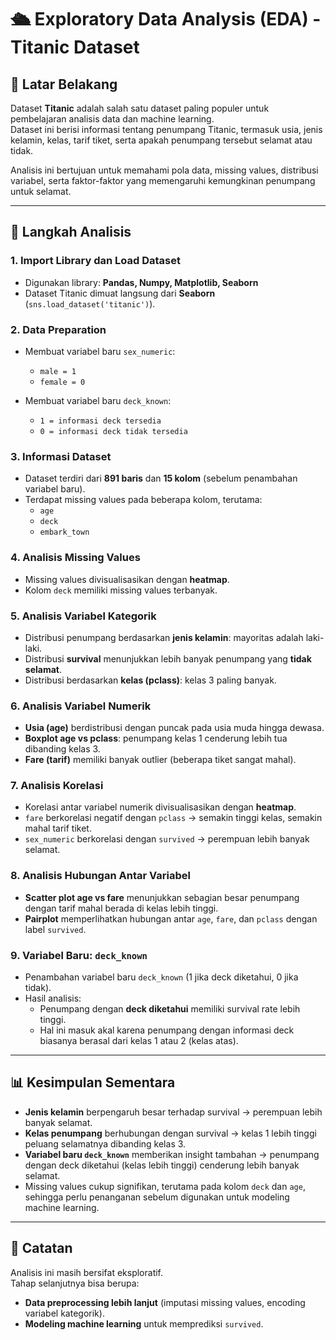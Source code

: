 # 🛳️ Exploratory Data Analysis (EDA) - Titanic Dataset

## 📌 Latar Belakang
Dataset **Titanic** adalah salah satu dataset paling populer untuk pembelajaran analisis data dan machine learning.  
Dataset ini berisi informasi tentang penumpang Titanic, termasuk usia, jenis kelamin, kelas, tarif tiket, serta apakah penumpang tersebut selamat atau tidak.

Analisis ini bertujuan untuk memahami pola data, missing values, distribusi variabel, serta faktor-faktor yang memengaruhi kemungkinan penumpang untuk selamat.

---

## 📂 Langkah Analisis

### 1. Import Library dan Load Dataset
- Digunakan library: **Pandas, Numpy, Matplotlib, Seaborn**
- Dataset Titanic dimuat langsung dari **Seaborn** (`sns.load_dataset('titanic')`).

### 2. Data Preparation
- Membuat variabel baru `sex_numeric`:  
  - `male = 1`  
  - `female = 0`  

- Membuat variabel baru `deck_known`:  
  - `1 = informasi deck tersedia`  
  - `0 = informasi deck tidak tersedia`

### 3. Informasi Dataset
- Dataset terdiri dari **891 baris** dan **15 kolom** (sebelum penambahan variabel baru).
- Terdapat missing values pada beberapa kolom, terutama:
  - `age`
  - `deck`
  - `embark_town`

### 4. Analisis Missing Values
- Missing values divisualisasikan dengan **heatmap**.
- Kolom `deck` memiliki missing values terbanyak.

### 5. Analisis Variabel Kategorik
- Distribusi penumpang berdasarkan **jenis kelamin**: mayoritas adalah laki-laki.
- Distribusi **survival** menunjukkan lebih banyak penumpang yang **tidak selamat**.
- Distribusi berdasarkan **kelas (pclass)**: kelas 3 paling banyak.

### 6. Analisis Variabel Numerik
- **Usia (age)** berdistribusi dengan puncak pada usia muda hingga dewasa.
- **Boxplot age vs pclass**: penumpang kelas 1 cenderung lebih tua dibanding kelas 3.
- **Fare (tarif)** memiliki banyak outlier (beberapa tiket sangat mahal).

### 7. Analisis Korelasi
- Korelasi antar variabel numerik divisualisasikan dengan **heatmap**.
- `fare` berkorelasi negatif dengan `pclass` → semakin tinggi kelas, semakin mahal tarif tiket.
- `sex_numeric` berkorelasi dengan `survived` → perempuan lebih banyak selamat.

### 8. Analisis Hubungan Antar Variabel
- **Scatter plot age vs fare** menunjukkan sebagian besar penumpang dengan tarif mahal berada di kelas lebih tinggi.
- **Pairplot** memperlihatkan hubungan antar `age`, `fare`, dan `pclass` dengan label `survived`.

### 9. Variabel Baru: `deck_known`
- Penambahan variabel baru `deck_known` (1 jika deck diketahui, 0 jika tidak).
- Hasil analisis:
  - Penumpang dengan **deck diketahui** memiliki survival rate lebih tinggi.  
  - Hal ini masuk akal karena penumpang dengan informasi deck biasanya berasal dari kelas 1 atau 2 (kelas atas).

---

## 📊 Kesimpulan Sementara
- **Jenis kelamin** berpengaruh besar terhadap survival → perempuan lebih banyak selamat.  
- **Kelas penumpang** berhubungan dengan survival → kelas 1 lebih tinggi peluang selamatnya dibanding kelas 3.  
- **Variabel baru `deck_known`** memberikan insight tambahan → penumpang dengan deck diketahui (kelas lebih tinggi) cenderung lebih banyak selamat.  
- Missing values cukup signifikan, terutama pada kolom `deck` dan `age`, sehingga perlu penanganan sebelum digunakan untuk modeling machine learning.

---

## 📌 Catatan
Analisis ini masih bersifat eksploratif.  
Tahap selanjutnya bisa berupa:
- **Data preprocessing lebih lanjut** (imputasi missing values, encoding variabel kategorik).
- **Modeling machine learning** untuk memprediksi `survived`.
